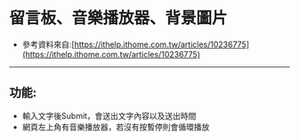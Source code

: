# 留言板、音樂播放器、背景圖片

* 參考資料來自:[https://ithelp.ithome.com.tw/articles/10236775](https://ithelp.ithome.com.tw/articles/10236775)

---

## 功能:
* 輸入文字後Submit，會送出文字內容以及送出時間
* 網頁左上角有音樂播放器，若沒有按暫停則會循環播放
